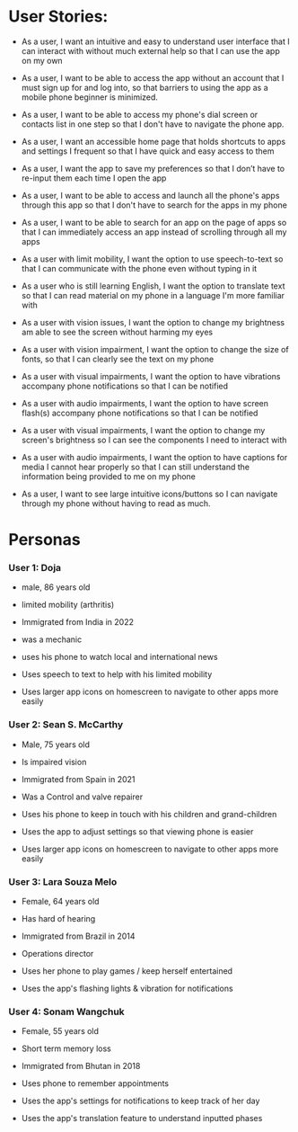 # User Stories:
- As a user, I want an intuitive and easy to understand user interface that I can interact with without much external help so that I can use the app on my own 

- As a user, I want to be able to access the app without an account that I must sign up for and log into, so that barriers to using the app as a mobile phone beginner is minimized. 

- As a user, I want to be able to access my phone's dial screen or contacts list in one step so that I don't have to navigate the phone app. 

- As a user, I want an accessible home page that holds shortcuts to apps and settings I frequent so that I have quick and easy access to them 

- As a user, I want the app to save my preferences so that I don’t have to re-input them each time I open the app 

- As a user, I want to be able to access and launch all the phone's apps through this app so that I don't have to search for the apps in my phone 

- As a user, I want to be able to search for an app on the page of apps so that I can immediately access an app instead of scrolling through all my apps 

- As a user with limit mobility, I want the option to use speech-to-text so that I can communicate with the phone even without typing in it 

- As a user who is still learning English, I want the option to translate text so that I can read material on my phone in a language I'm more familiar with 

- As a user with vision issues, I want the option to change my brightness am able to see the screen without harming my eyes 

- As a user with vision impairment, I want the option to change the size of fonts, so that I can clearly see the text on my phone 

- As a user with visual impairments, I want the option to have vibrations accompany phone notifications so that I can be notified 

- As a user with audio impairments, I want the option to have screen flash(s) accompany phone notifications so that I can be notified 

- As a user with visual impairments, I want the option to change my screen's brightness so I can see the components I need to interact with 

- As a user with audio impairments, I want the option to have captions for media I cannot hear properly so that I can still understand the information being provided to me on my phone 

- As a user, I want to see large intuitive icons/buttons so I can navigate through my phone without having to read as much. 




# Personas

### User 1: Doja  

- male, 86 years old 

- limited mobility (arthritis) 

- Immigrated from India in 2022  

- was a mechanic  

- uses his phone to watch local and international news  

- Uses speech to text to help with his limited mobility    

- Uses larger app icons on homescreen to navigate to other apps more easily 

 

### User 2: Sean S. McCarthy 

- Male, 75 years old 

- Is impaired vision 

- Immigrated from Spain in 2021 

- Was a Control and valve repairer 

- Uses his phone to keep in touch with his children and grand-children 

- Uses the app to adjust settings so that viewing phone is easier 

- Uses larger app icons on homescreen to navigate to other apps more easily 

 

### User 3:   Lara Souza Melo 

- Female, 64 years old 

- Has hard of hearing 

- Immigrated from Brazil in 2014 

- Operations director 

- Uses her phone to play games / keep herself entertained 

- Uses the app's flashing lights & vibration for notifications 

 

### User 4: Sonam Wangchuk 

- Female, 55 years old 

- Short term memory loss 

- Immigrated from Bhutan in 2018 

- Uses phone to remember appointments 

- Uses the app's settings for notifications to keep track of her day 

- Uses the app's translation feature to understand inputted phases  

 
